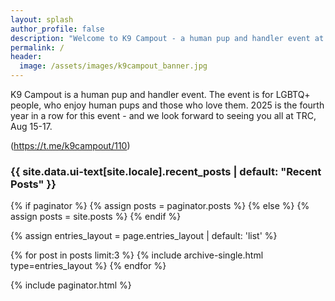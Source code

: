 ```yaml
---
layout: splash
author_profile: false
description: "Welcome to K9 Campout - a human pup and handler event at TRC"
permalink: /
header:
  image: /assets/images/k9campout_banner.jpg
---
```


K9 Campout is a human pup and handler event. The event is for LGBTQ+ people, who enjoy human pups and those who love them. 2025 is the fourth year in a row for this event - and we look forward to seeing you all at TRC, Aug 15-17.

(https://t.me/k9campout/110)

<script async src="https://telegram.org/js/telegram-widget.js?22" data-telegram-post="k9campout/110" data-width="100%"></script>

<h3 class="archive__subtitle">{{ site.data.ui-text[site.locale].recent_posts | default: "Recent Posts" }}</h3>

{% if paginator %}
  {% assign posts = paginator.posts %}
{% else %}
  {% assign posts = site.posts %}
{% endif %}

{% assign entries_layout = page.entries_layout | default: 'list' %}
<div class="entries-{{ entries_layout }}">
  {% for post in posts limit:3 %}
    {% include archive-single.html type=entries_layout %}
  {% endfor %}
</div>

{% include paginator.html %}
